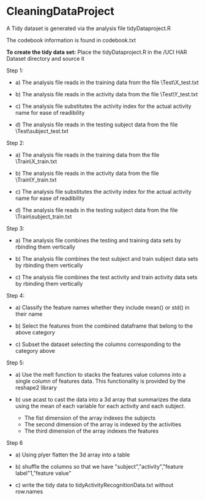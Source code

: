 CleaningDataProject
===================

A Tidy dataset is generated via the analysis file tidyDataproject.R

The codebook information is found in codebook.txt

__To create the tidy data set:__ Place the tidyDataproject.R in the /UCI HAR Dataset directory and source it

Step 1: 
  * a) The analysis file reads in the training data from the file \Test\X_test.txt
   
  * b) The analysis file reads in the activity data from the file \Test\Y_test.txt
   
  * c) The analysis file substitutes the activity index for the actual activity name for ease of readibility
   
  * d) The analysis file reads in the testing subject data from the file \Test\subject_test.txt

Step 2:  
  * a) The analysis file reads in the training data from the file \Train\X_train.txt
   
  * b) The analysis file reads in the activity data from the file \Train\Y_train.txt
   
  * c) The analysis file substitutes the activity index for the actual activity name for ease of readibility
   
  * d) The analysis file reads in the testing subject data from the file \Train\subject_train.txt

Step 3:
  * a) The analysis file combines the testing and training data sets by rbinding them vertically
   
  * b) The analysis file combines the test subject and train subject data sets by rbinding them vertically
   
  * c) The analysis file combines the test activity and train activity data sets by rbinding them vertically

Step 4:
  * a) Classify the feature names whether they include mean() or std() in their name
   
  * b) Select the features from the combined dataframe that belong to the above category
   
  * c) Subset the dataset selecting the columns corresponding to the category above

Step 5:
  * a) Use the melt function to stacks the features value columns into a single column of features data.
   This functionality is provided by the reshape2 library

  * b) use acast to cast the data into a 3d array that summarizes the data using the mean of each variable for each activity and each subject.  
   
     - The fist dimension of the array indexes the subjects
     - The second dimension of the array is indexed by the activities
     - The third dimension of the array indexes the features
    
Step 6
  * a) Using plyer flatten the 3d array into a table

  * b) shuffle the columns so that we have "subject","activity","feature label"1,"feature value"
   
  * c) write the tidy data to tidyActivityRecognitionData.txt without row.names

